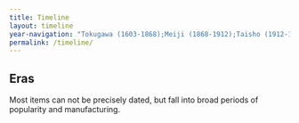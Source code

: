 ```yaml
---
title: Timeline
layout: timeline
year-navigation: "Tokugawa (1603-1868);Meiji (1868-1912);Taisho (1912-1926);Pre-WWII Showa (1926-1942);Showa (1926-1989)"
permalink: /timeline/
---
```


## Eras

Most items can not be precisely dated, but fall into broad periods of popularity and manufacturing.
